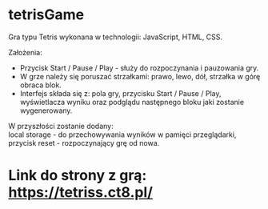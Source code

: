 # tetrisGame
Gra typu Tetris wykonana w technologii: JavaScript, HTML, CSS.


Założenia:
- Przycisk Start / Pause / Play - służy do rozpoczynania i pauzowania gry.
- W grze należy się poruszać strzałkami: prawo, lewo, dół, strzałka w górę obraca blok.
- Interfejs składa się z: pola gry, przycisku Start / Pause / Play, wyświetlacza wyniku oraz podglądu następnego bloku jaki zostanie wygenerowany.

W przyszłości zostanie dodany:  
local storage - do przechowywania wyników w pamięci przeglądarki, przycisk reset - rozpoczynający grę od nowa.

# Link do strony z grą: https://tetriss.ct8.pl/
